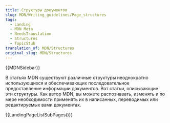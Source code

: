 ```yaml
---
title: Структуры документов
slug: MDN/Writing_guidelines/Page_structures
tags:
  - Landing
  - MDN Meta
  - NeedsTranslation
  - Structures
  - TopicStub
translation_of: MDN/Structures
original_slug: MDN/Structures
---
```


{{MDNSidebar}}

В статьях MDN существуют различные структуры неоднократно использующихся и обеспечивающих последовательное предоставление информации документов.
Вот статьи, описывающие эти структуры. Как автор MDN, вы можете распознавать, изменять и по мере необходимости применять их в написанных, переводимых или редактируемых вами документах.

{{LandingPageListSubPages()}}
